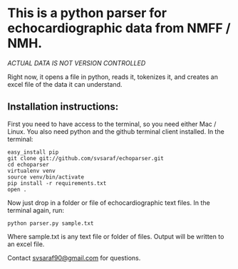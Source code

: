 This is a python parser for echocardiographic data from NMFF / NMH.
===================================================================

*ACTUAL DATA IS NOT VERSION CONTROLLED*

Right now, it opens a file in python, reads it, tokenizes it, and creates an excel file of the data it can understand.

Installation instructions:
--------------------------

First you need to have access to the terminal, so you need either Mac / Linux. You also need python and the github terminal client installed. In the terminal:

    easy_install pip
    git clone git://github.com/svsaraf/echoparser.git
    cd echoparser
    virtualenv venv
    source venv/bin/activate
    pip install -r requirements.txt
    open .

Now just drop in a folder or file of echocardiographic text files. In the terminal again, run:

    python parser.py sample.txt

Where sample.txt is any text file or folder of files. Output will be written to an excel file. 

Contact svsaraf90@gmail.com for questions.
